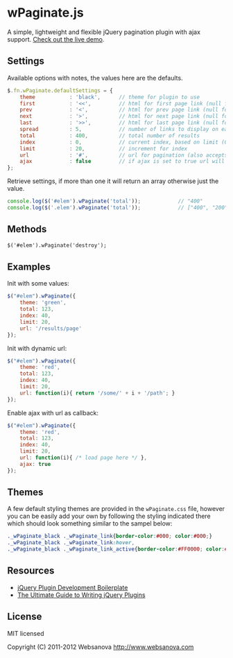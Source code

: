 # wPaginate.js

A simple, lightweight and flexible jQuery pagination plugin with ajax support. [Check out the live demo](http://www.websanova.com/plugins/pagination).


## Settings

Available options with notes, the values here are the defaults.

```javascript
$.fn.wPaginate.defaultSettings = {
    theme           : 'black',      // theme for plugin to use
    first           : '<<',         // html for first page link (null for no link)
    prev            : '<',          // html for prev page link (null for no link)
    next            : '>',          // html for next page link (null for no link)
    last            : '>>',         // html for last page link (null for no link)
    spread          : 5,            // number of links to display on each side (total 11)
    total           : 400,          // total number of results
    index           : 0,            // current index, based on limit (0, 20, 40, etc)
    limit           : 20,           // increment for index
    url             : '#',          // url for pagination (also accepts function ex: function(i){ return '/path/' + i*this.settings.limit; })
    ajax            : false         // if ajax is set to true url will execute as a callback
};
```

Retrieve settings, if more than one it will return an array otherwise just the value.

```javascript
console.log($('#elem').wPaginate('total'));            // "400"
console.log($('.elem').wPaginate('total'));            // ["400", "200"]
```


## Methods

```html
$('#elem').wPaginate('destroy');
```


## Examples

Init with some values:

```javascript
$("#elem").wPaginate({
    theme: 'green',
    total: 123,
    index: 40,
    limit: 20,
    url: '/results/page'
});
```

Init with dynamic url:

```javascript
$("#elem").wPaginate({
    theme: 'red',
    total: 123,
    index: 40,
    limit: 20,
    url: function(i){ return '/some/' + i + '/path'; }
});
```

Enable ajax with url as callback:

```javascript
$("#elem").wPaginate({
    theme: 'red',
    total: 123,
    index: 40,
    limit: 20,
    url: function(i){ /* load page here */ },
    ajax: true
});
```


## Themes

A few default styling themes are provided in the `wPaginate.css` file, however you can be easily add your own by following the styling indicated there which should look something similar to the sampel below:

```css
._wPaginate_black ._wPaginate_link{border-color:#000; color:#000;}
._wPaginate_black ._wPaginate_link:hover,
._wPaginate_black ._wPaginate_link_active{border-color:#FF0000; color:#FF0000;}
```


## Resources

* [jQuery Plugin Development Boilerplate](http://www.websanova.com/tutorials/jquery/jquery-plugin-development-boilerplate)
* [The Ultimate Guide to Writing jQuery Plugins](http://www.websanova.com/tutorials/jquery/the-ultimate-guide-to-writing-jquery-plugins)


## License

MIT licensed

Copyright (C) 2011-2012 Websanova http://www.websanova.com